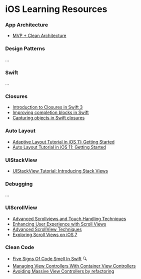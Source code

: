 # iOS Learning Resources


### App Architecture
* [MVP + Clean Architecture](https://github.com/FortechRomania/ios-mvp-clean-architecture)

### Design Patterns 
...

### Swift
... 

### Closures
* [Introduction to Closures in Swift 3](https://medium.com/ios-os-x-development/introduction-to-closures-in-swift-3-1d46dfaf8a20)
* [Improving completion blocks in Swift](https://medium.com/@amlcurran/improving-completion-blocks-in-swift-e270506ab48a)
* [Capturing objects in Swift closures](https://www.swiftbysundell.com/posts/capturing-objects-in-swift-closures)

### Auto Layout
* [Adaptive Layout Tutorial in iOS 11: Getting Started](https://www.raywenderlich.com/162311/adaptive-layout-tutorial-ios-11-getting-started)
* [Auto Layout Tutorial in iOS 11: Getting Started](https://www.raywenderlich.com/160527/auto-layout-tutorial-ios-11-getting-started)

### UIStackView
* [UIStackView Tutorial: Introducing Stack Views](https://www.raywenderlich.com/160646/uistackview-tutorial-introducing-stack-views-2)

### Debugging 
...

### UIScrollView

* [Advanced Scrollviews and Touch Handling Techniques](https://developer.apple.com/videos/play/wwdc2014/235/)
* [Enhancing User Experience with Scroll Views](https://developer.apple.com/videos/play/wwdc2012/223/)
* [Advanced ScrollView Techniques](https://developer.apple.com/videos/play/wwdc2011/104/)
* [Exploring Scroll Views on iOS 7](https://developer.apple.com/videos/play/wwdc2013/217/)

### Clean Code
* [Five Signs Of Code Smell In Swift](https://cocoacasts.com/five-signs-of-code-smell-in-swift/) 🔍
* [Managing View Controllers With Container View Controllers](https://cocoacasts.com/managing-view-controllers-with-container-view-controllers/)
* [Avoiding Massive View Controllers by refactoring](https://medium.com/cocoaacademymag/avoiding-massive-view-controllers-by-refactoring-ffb6a55dfa42)
